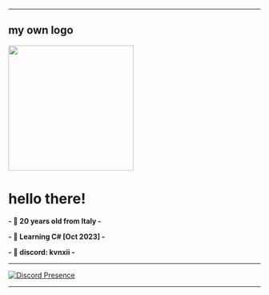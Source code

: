 ----------
## my own logo
<img src="https://github.com/akvnxii/akvnxii/assets/75858881/1fcf3993-79c5-4e92-a31e-337168f61c96" width="250" height="250">

# hello there!
**- 🌾 20 years old from Italy -** 

**- 💮 Learning C# [Oct 2023] -**

**- 🥓 discord: kvnxii -**

----------

[![Discord Presence](https://lanyard-profile-readme.vercel.app/api/493878038505979904?bg=31241a&borderRadius=2px)](https://lanyard-visualizer.netlify.app/493878038505979904) 

----------
